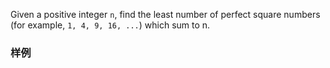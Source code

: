 <div class="problem-modal-description problem-description-markdown light"><div class="problem-modal-description-main"><div class="rendered-markdown markdown-body sample-markdown "><p>Given a positive integer <code>n</code>, find the least number of perfect square numbers (for example, <code>1, 4, 9, 16, ...</code>) which sum to n.</p>
</div></div><div class="problem-modal-description-example"><h3><span>样例</span></h3><div class="rendered-markdown markdown-body sample-markdown "></div></div></div>